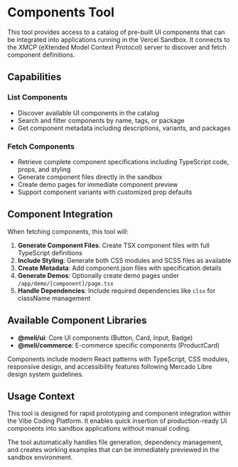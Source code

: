 # Components Tool

This tool provides access to a catalog of pre-built UI components that can be integrated into applications running in the Vercel Sandbox. It connects to the XMCP (eXtended Model Context Protocol) server to discover and fetch component definitions.

## Capabilities

### List Components
- Discover available UI components in the catalog
- Search and filter components by name, tags, or package
- Get component metadata including descriptions, variants, and packages

### Fetch Components
- Retrieve complete component specifications including TypeScript code, props, and styling
- Generate component files directly in the sandbox
- Create demo pages for immediate component preview
- Support component variants with customized prop defaults

## Component Integration

When fetching components, this tool will:

1. **Generate Component Files**: Create TSX component files with full TypeScript definitions
2. **Include Styling**: Generate both CSS modules and SCSS files as available
3. **Create Metadata**: Add component.json files with specification details
4. **Generate Demos**: Optionally create demo pages under `/app/demo/[component]/page.tsx`
5. **Handle Dependencies**: Include required dependencies like `clsx` for className management

## Available Component Libraries

- **@meli/ui**: Core UI components (Button, Card, Input, Badge)
- **@meli/commerce**: E-commerce specific components (ProductCard)

Components include modern React patterns with TypeScript, CSS modules, responsive design, and accessibility features following Mercado Libre design system guidelines.

## Usage Context

This tool is designed for rapid prototyping and component integration within the Vibe Coding Platform. It enables quick insertion of production-ready UI components into sandbox applications without manual coding.

The tool automatically handles file generation, dependency management, and creates working examples that can be immediately previewed in the sandbox environment.

